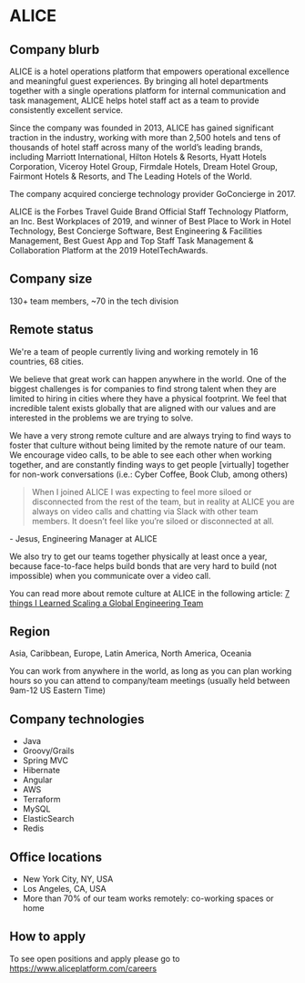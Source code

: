 # ALICE

## Company blurb

ALICE is a hotel operations platform that empowers operational excellence and meaningful guest experiences. By bringing all hotel departments together with a single operations platform for internal communication and task management, ALICE helps hotel staff act as a team to provide consistently excellent service.

Since the company was founded in 2013, ALICE has gained significant traction in the industry, working with more than 2,500 hotels and tens of thousands of hotel staff across many of the world’s leading brands, including Marriott International, Hilton Hotels & Resorts, Hyatt Hotels Corporation, Viceroy Hotel Group, Firmdale Hotels, Dream Hotel Group, Fairmont Hotels & Resorts, and The Leading Hotels of the World.

The company acquired concierge technology provider GoConcierge in 2017.

ALICE is the Forbes Travel Guide Brand Official Staff Technology Platform, an Inc. Best Workplaces of 2019, and winner of Best Place to Work in Hotel Technology, Best Concierge Software, Best Engineering & Facilities Management, Best Guest App and Top Staff Task Management & Collaboration Platform at the 2019 HotelTechAwards.

## Company size

130+ team members, ~70 in the tech division

## Remote status

We're a team of people currently living and working remotely in 16 countries, 68 cities.

We believe that great work can happen anywhere in the world. One of the biggest challenges is for companies to find strong talent when they are limited to hiring in cities where they have a physical footprint. We feel that incredible talent exists globally that are aligned with our values and are interested in the problems we are trying to solve.

We have a very strong remote culture and are always trying to find ways to foster that culture without being limited by the remote nature of our team. We encourage video calls, to be able to see each other when working together, and are constantly finding ways to get people [virtually] together for non-work conversations (i.e.: Cyber Coffee, Book Club, among others)

> When I joined ALICE I was expecting to feel more siloed or disconnected from the rest of the team, but in reality at ALICE you are always on video calls and chatting via Slack with other team members. It doesn’t feel like you’re siloed or disconnected at all.

\- Jesus, Engineering Manager at ALICE

We also try to get our teams together physically at least once a year, because face-to-face helps build bonds that are very hard to build (not impossible) when you communicate over a video call.

You can read more about remote culture at ALICE in the following article: [7 things I Learned Scaling a Global Engineering Team](https://medium.com/@rafael.neves/7-things-i-learned-scaling-a-global-engineering-team-8d8be698986f?sk=d93ed5d8ea80c371a021b632084c0ad4)

## Region

Asia, Caribbean, Europe, Latin America, North America, Oceania

You can work from anywhere in the world, as long as you can plan working hours so you can attend to company/team meetings (usually held between 9am-12 US Eastern Time)

## Company technologies

* Java
* Groovy/Grails
* Spring MVC
* Hibernate
* Angular
* AWS
* Terraform
* MySQL
* ElasticSearch
* Redis

## Office locations

* New York City, NY, USA
* Los Angeles, CA, USA
* More than 70% of our team works remotely: co-working spaces or home

## How to apply

To see open positions and apply please go to <https://www.aliceplatform.com/careers>
